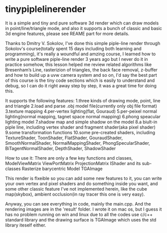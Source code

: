 # tinypiplelinerender
It is a simple and tiny and pure software 3d render which can draw models in point/line/triangle mode, and also it supports a bunch of classic and basic 3d engine features, please see REAME part for more details.

Thanks to Dmitry V. Sokolov, I've done this simple piple-line render through Sokolov's course(totally spent 15 days including both learning and programming), it's really a woundful and amzing course, I learned how to write a pure software piple-line render 3 years ago but I never do it in practice somehow, this lesson helped me review related algorithms like Bresenham’s Line, rasterizion of triangles, the back face removal, z-buffer and how to build up a uvw camera system and so on, I'd say the best part of this course is the tiny code sections which is easily to understand and debug, so I can do it right away step by step, it was a great time for doing this.

It supports the following features: 
1.three kinds of drawing mode, point, line and triangle
2.load and parse .obj model file(currently only obj file format)
3.texture mapping
4.per-vertex lighting(flat, Gouraud)
5.per-peixel normal lighting(normal mapping, tagnet space normal mapping)
6.phong speacular lighting model
7.shadow map and simple shadow on the model
8.a biult-in piple line, including vertex shader and fragment shader(aka pixel shader)
9.some transformation functions
10.some pre-created shaders, including TextureShader, ToonShader, FlatShader, GouraudShader, SmoothNormalShader,
NormalMappingShader, PhongSpecularShader, BiTagentNormalShader, DepthShader, ShadowShader
 
How to use it:
There are only a few key functions and classes,
ModelViewMatrix
ViewPortMatrix
ProjectionMatrix
IShader and its sub-classes
Rasterize
barycentric
Model
TGAImage

This render is flxeible so you can add some new features to it, you can write your own vertex and pixel shaders and do
something inside you want, and some other classic feature I've not implemented herein, like the cube map(skybox),
ambient occlusion(in ray tracer this one is very easy).

Anyway, you can see everything in code, mainly the main.cpp. And the rendering images are in the 'result' folder.
I wrote it on mac os, but I guess it has no problem running on win and linux due to all the codes use c/c++ standard 
library and the drawing surface is TGAImage which uses the std library iteself either.

 
